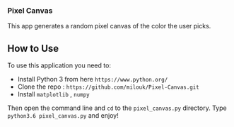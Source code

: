 <h3> Pixel Canvas </h3>

This app generates a random pixel canvas of the color the user picks.


<h2> How to Use </h2>

To use this application you need to:

* Install Python 3 from here `https://www.python.org/`
* Clone the repo : `https://github.com/milouk/Pixel-Canvas.git`
* Install `matplotlib` , `numpy`

Then open the command line and `cd` to the `pixel_canvas.py` directory.
Type `python3.6 pixel_canvas.py` and enjoy!

